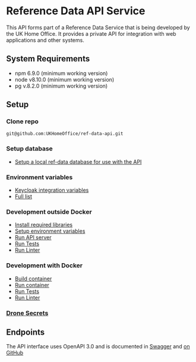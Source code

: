 # Reference Data API Service

This API forms part of a Reference Data Service that is being developed by the UK Home Office. It provides a private API for integration with web applications and other systems.

## System Requirements

- npm 6.9.0 (minimum working version)
- node v8.10.0 (minimum working version)
- pg v.8.2.0 (minimum working version)

## Setup

### Clone repo
```
git@github.com:UKHomeOffice/ref-data-api.git
```

### Setup database
* [Setup a local ref-data database for use with the API](docs/setup.md#setup-a-local-ref-data-database-for-use-with-the-api)

### Environment variables
* [Keycloak integration variables](docs/environment-variables.md#required-environment-variables-for-integration-with-keycloak)
* [Full list](docs/environment-variables.md#full-list-of-environment-variables)

### Development outside Docker
* [Install required libraries](docs/development.md#install-project-dependencies)
* [Setup environment variables](docs/environment-variables.md)
* [Run API server](docs/development.md#run-the-api-server)
* [Run Tests](docs/development.md#running-tests)
* [Run Linter](docs/development.md#running-linter)

### Development with Docker
* [Build container](docs/development-docker.md#build-the-docker-container)
* [Run container](docs/development-docker.md#run-the-docker-container)
* [Run Tests](docs/development-docker.md#run-tests)
* [Run Linter](docs/development-docker.md#run-linter)

### [Drone Secrets](docs/drone-secrets.md)

## Endpoints

The API interface uses OpenAPI 3.0 and is documented in [Swagger](https://api-spec.dev.refdata.homeoffice.gov.uk) and [on GitHub](https://github.com/UKHomeOffice/reference-data-governance-api-spec)

